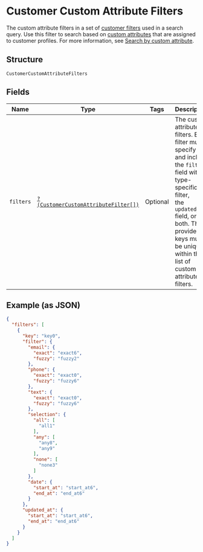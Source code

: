 
# Customer Custom Attribute Filters

The custom attribute filters in a set of [customer filters](../../doc/models/customer-filter.md) used in a search query. Use this filter
to search based on [custom attributes](../../doc/models/custom-attribute.md) that are assigned to customer profiles. For more information, see
[Search by custom attribute](https://developer.squareup.com/docs/customers-api/use-the-api/search-customers#search-by-custom-attribute).

## Structure

`CustomerCustomAttributeFilters`

## Fields

| Name | Type | Tags | Description | Getter | Setter |
|  --- | --- | --- | --- | --- | --- |
| `filters` | [`?(CustomerCustomAttributeFilter[])`](../../doc/models/customer-custom-attribute-filter.md) | Optional | The custom attribute filters. Each filter must specify `key` and include the `filter` field with a type-specific filter,<br>the `updated_at` field, or both. The provided keys must be unique within the list of custom attribute filters. | getFilters(): ?array | setFilters(?array filters): void |

## Example (as JSON)

```json
{
  "filters": [
    {
      "key": "key0",
      "filter": {
        "email": {
          "exact": "exact6",
          "fuzzy": "fuzzy2"
        },
        "phone": {
          "exact": "exact0",
          "fuzzy": "fuzzy6"
        },
        "text": {
          "exact": "exact0",
          "fuzzy": "fuzzy6"
        },
        "selection": {
          "all": [
            "all1"
          ],
          "any": [
            "any8",
            "any9"
          ],
          "none": [
            "none3"
          ]
        },
        "date": {
          "start_at": "start_at6",
          "end_at": "end_at6"
        }
      },
      "updated_at": {
        "start_at": "start_at6",
        "end_at": "end_at6"
      }
    }
  ]
}
```

